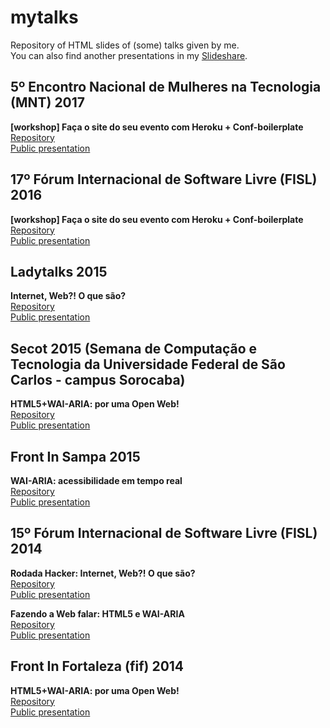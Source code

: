 # mytalks
Repository of HTML slides of (some) talks given by me.  
You can also find another presentations in my [Slideshare](http://www.slideshare.net/vanessametonini).

## 5º Encontro Nacional de Mulheres na Tecnologia (MNT) 2017
**[workshop] Faça o site do seu evento com Heroku + Conf-boilerplate**  
[Repository](https://github.com/vanessametonini/mytalks/tree/master/mnt/17/heroku-confboilerplate)  
[Public presentation](http://www.vanessametonini.com.br/mnt/17/heroku-confboilerplate/)


## 17º Fórum Internacional de Software Livre (FISL) 2016
**[workshop] Faça o site do seu evento com Heroku + Conf-boilerplate**  
[Repository](https://github.com/vanessametonini/mytalks/tree/master/fisl/17/heroku-confboilerplate)  
[Public presentation](http://vanessametonini.github.io/mytalks)  


## Ladytalks 2015
**Internet, Web?! O que são?**  
[Repository](https://github.com/vanessametonini/mytalks/tree/master/ladytalks/internet-web)  
[Public presentation](http://www.vanessametonini.com.br/ladytalks/internet-web/?full#1)  


## Secot 2015 (Semana de Computação e Tecnologia da Universidade Federal de São Carlos - campus Sorocaba) 
**HTML5+WAI-ARIA: por uma Open Web!**  
[Repository](https://github.com/vanessametonini/mytalks/tree/master/secot)  
[Public presentation](http://www.vanessametonini.com.br/secot/)


## Front In Sampa 2015
**WAI-ARIA: acessibilidade em tempo real**  
[Repository](https://github.com/vanessametonini/mytalks/tree/master/frontinsampa)  
[Public presentation](http://www.vanessametonini.com.br/frontinsampa/)


## 15º Fórum Internacional de Software Livre (FISL) 2014
**Rodada Hacker: Internet, Web?! O que são?**  
[Repository](https://github.com/vanessametonini/mytalks/tree/master/fisl/rodada-hacker/lt-internet-web)  
[Public presentation](http://www.vanessametonini.com.br/fisl/rodada-hacker/lt-internet-web/)  


**Fazendo a Web falar: HTML5 e WAI-ARIA**  
[Repository](https://github.com/vanessametonini/mytalks/tree/master/fisl/wai-aria)  
[Public presentation](http://www.vanessametonini.com.br/fisl/wai-aria/)


## Front In Fortaleza (fif) 2014
**HTML5+WAI-ARIA: por uma Open Web!**  
[Repository](https://github.com/vanessametonini/mytalks/tree/master/fif)  
[Public presentation](http://www.vanessametonini.com.br/fif/)
